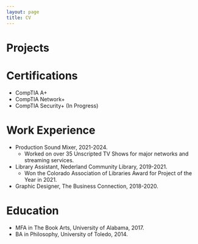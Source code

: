 ```yaml
---
layout: page
title: CV
--- 
```

# Projects



# Certifications
- CompTIA A+
- CompTIA Network+
- CompTIA Security+ (In Progress)


# Work Experience
- Production Sound Mixer, 2021-2024.
    - Worked on over 35 Unscripted TV Shows for major networks and streaming services.
- Library Assistant, Nederland Community Library, 2019-2021.
    - Won the Colorado Association of Libraries Award for Project of the Year in 2021.
- Graphic Designer, The Business Connection, 2018-2020.


# Education
- MFA in The Book Arts, University of Alabama, 2017.
- BA in Philosophy, University of Toledo, 2014.


